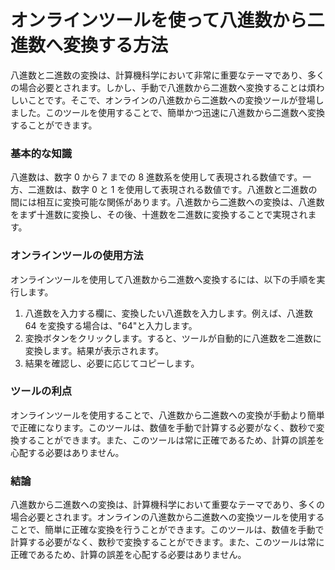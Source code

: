 オンラインツールを使って八進数から二進数へ変換する方法
===========================

八進数と二進数の変換は、計算機科学において非常に重要なテーマであり、多くの場合必要とされます。しかし、手動で八進数から二進数へ変換することは煩わしいことです。そこで、オンラインの八進数から二進数への変換ツールが登場しました。このツールを使用することで、簡単かつ迅速に八進数から二進数へ変換することができます。

### 基本的な知識

八進数は、数字 0 から 7 までの 8 進数系を使用して表現される数値です。一方、二進数は、数字 0 と 1 を使用して表現される数値です。八進数と二進数の間には相互に変換可能な関係があります。八進数から二進数への変換は、八進数をまず十進数に変換し、その後、十進数を二進数に変換することで実現されます。

### オンラインツールの使用方法

オンラインツールを使用して八進数から二進数へ変換するには、以下の手順を実行します。

1. 八進数を入力する欄に、変換したい八進数を入力します。例えば、八進数 64 を変換する場合は、"64"と入力します。
2. 変換ボタンをクリックします。すると、ツールが自動的に八進数を二進数に変換します。結果が表示されます。
3. 結果を確認し、必要に応じてコピーします。

### ツールの利点

オンラインツールを使用することで、八進数から二進数への変換が手動より簡単で正確になります。このツールは、数値を手動で計算する必要がなく、数秒で変換することができます。また、このツールは常に正確であるため、計算の誤差を心配する必要はありません。

### 結論

八進数から二進数への変換は、計算機科学において重要なテーマであり、多くの場合必要とされます。オンラインの八進数から二進数への変換ツールを使用することで、簡単に正確な変換を行うことができます。このツールは、数値を手動で計算する必要がなく、数秒で変換することができます。また、このツールは常に正確であるため、計算の誤差を心配する必要はありません。